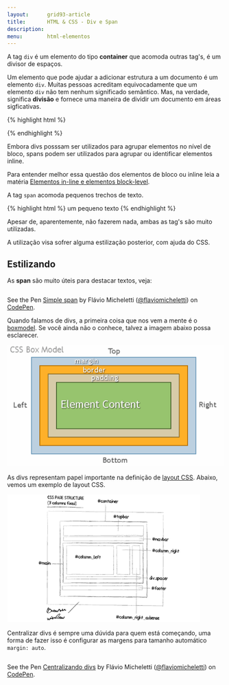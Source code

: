 ```yaml
---
layout:      grid93-article
title:       HTML & CSS - Div e Span 
description:
menu:        html-elementos  
---
```



A tag `div` é um elemento do tipo __container__ que acomoda outras tag's, é um divisor de espaços.

Um elemento que pode ajudar a adicionar estrutura a um documento é um elemento `div`. Muitas pessoas acreditam
equivocadamente que um elemento `div` não tem nenhum significado semântico. Mas, na verdade, significa __divisão__ e
fornece uma maneira de dividir um documento em áreas sigficativas.

{% highlight html %}
<div>

</div>
{% endhighlight %}

Embora divs posssam ser utilizados para agrupar elementos no nível de bloco, spans podem ser utilizados para agrupar ou
identificar elementos inline.

Para entender melhor essa questão dos elementos de bloco ou inline leia a matéria
[Elementos in-line e elementos block-level](/html-css/elementos-inline-block-level/).

A tag `span` acomoda pequenos trechos de texto.

{% highlight html %}
<span>um pequeno texto</span>
{% endhighlight %}


Apesar de, aparentemente, não fazerem nada, ambas as tag's são muito utilizadas. 

A utilização visa sofrer alguma estilização posterior, com ajuda do CSS.


Estilizando
---

As __span__ são muito úteis para destacar textos, veja:

<div data-height="116" data-theme-id="2897" data-slug-hash="vELQMK" data-default-tab="null" data-user="flaviomicheletti" class='codepen'><pre><code></code></pre>
<p>See the Pen <a href='http://codepen.io/flaviomicheletti/pen/vELQMK/'>Simple span</a> by Flávio Micheletti (<a href='http://codepen.io/flaviomicheletti'>@flaviomicheletti</a>) on <a href='http://codepen.io'>CodePen</a>.</p>
</div><script async src="//assets.codepen.io/assets/embed/ei.js"></script>

Quando falamos de divs, a primeira coisa que nos vem a mente é o [boxmodel](). Se você ainda não o conhece, talvez a
imagem abaixo possa esclarecer.

![box model css](box-model.png "box model css")

As divs representam papel importante na definição de [layout CSS](). Abaixo, vemos um exemplo de layout CSS.

![layout CSS](divs-layout-diagrama.gif "layout CSS")


Centralizar divs é sempre uma dúvida para quem está começando, uma forma de fazer isso é configurar as margens para 
tamanho automático `margin: auto`.

<div data-height="225" data-theme-id="2897" data-slug-hash="ByjGGR" data-default-tab="null" data-user="flaviomicheletti" class='codepen'><pre><code></code></pre>
<p>See the Pen <a href='http://codepen.io/flaviomicheletti/pen/ByjGGR/'>Centralizando divs</a> by Flávio Micheletti (<a href='http://codepen.io/flaviomicheletti'>@flaviomicheletti</a>) on <a href='http://codepen.io'>CodePen</a>.</p>
</div><script async src="//assets.codepen.io/assets/embed/ei.js"></script>

